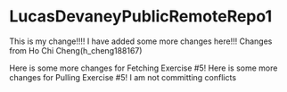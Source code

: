 # LucasDevaneyPublicRemoteRepo1

This is my change!!!!
I have added some more changes here!!!
Changes from Ho Chi Cheng(h_cheng188167)

Here is some more changes for Fetching Exercise #5!
Here is some more changes for Pulling Exercise #5!
I am not committing conflicts